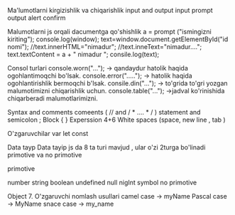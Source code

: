 Ma'lumotlarni kirgizishlik va chiqarishlik input and output input prompt output alert confirm

Malumotlarni js orqali dacumentga qo'shishlik a = prompt ("ismingizni kiriting"); console.log(window); text=window.document.getElementById("id nomi"); //text.innerHTML="nimadur"; //text.inneText="nimadur...."; text.textContent = a + " nimadur "; consile.log(text);

Consol turlari console.worn("..."); -> qandaydur hatolik haqida ogohlantimoqchi bo'lsak. console.error("....."); -> hatolik haqida ogohlantirishlik bermoqchi b'lsak. consile.din("..."); -> to'grida to'gri yozgan malumotimizni chiqarishlik uchun. console.table("..."); ->jadval ko'rinishida chiqarberadi malumotlarimizni.

Syntax and comments comeents ( // and / * .... * / ) statement and semicolon ; Block { } Experssion 4+6 White spaces (space, new line , tab )

O'zgaruvchilar var let const

Data tayp Data tayip js da 8 ta turi mavjud , ular o'zi 2turga bo'linadi primotive va no primotive

primotive

number string boolean undefined null nigInt symbol no primotive

Object 7. O'zgaruvchi nomlash usullari camel case -> myName Pascal case -> MyName snace case -> my_name